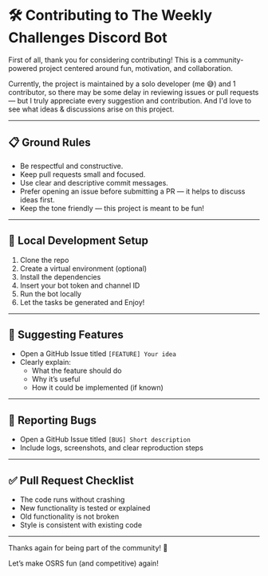 # 🛠️ Contributing to The Weekly Challenges Discord Bot

First of all, thank you for considering contributing! This is a community-powered project centered around fun, motivation, and collaboration.

Currently, the project is maintained by a solo developer (me 😅) and 1 contributor, so there may be some delay in reviewing issues or pull requests — but I truly appreciate every suggestion and contribution. And I'd love to see what ideas & discussions arise on this project.

---

## 📋 Ground Rules

- Be respectful and constructive.
- Keep pull requests small and focused.
- Use clear and descriptive commit messages.
- Prefer opening an issue before submitting a PR — it helps to discuss ideas first.
- Keep the tone friendly — this project is meant to be fun!

---

## 🧪 Local Development Setup
1. Clone the repo
2. Create a virtual environment (optional)
3. Install the dependencies
4. Insert your bot token and channel ID
5. Run the bot locally
6. Let the tasks be generated and Enjoy!

---

## 🧩 Suggesting Features
- Open a GitHub Issue titled `[FEATURE] Your idea`
- Clearly explain:
  - What the feature should do
  - Why it’s useful
  - How it could be implemented (if known)

---

## 🐞 Reporting Bugs
- Open a GitHub Issue titled `[BUG] Short description`
- Include logs, screenshots, and clear reproduction steps

---

## ✅ Pull Request Checklist
- The code runs without crashing
- New functionality is tested or explained
- Old functionality is not broken
- Style is consistent with existing code

---

Thanks again for being part of the community! 💙

Let’s make OSRS fun (and competitive) again!
